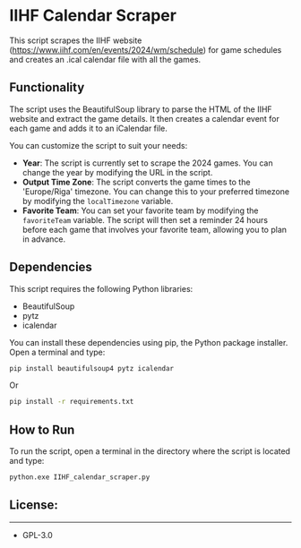 # IIHF Calendar Scraper

This script scrapes the IIHF website (https://www.iihf.com/en/events/2024/wm/schedule) for game schedules and creates an .ical calendar file with all the games.

## Functionality

The script uses the BeautifulSoup library to parse the HTML of the IIHF website and extract the game details. It then creates a calendar event for each game and adds it to an iCalendar file.

You can customize the script to suit your needs:

- **Year**: The script is currently set to scrape the 2024 games. You can change the year by modifying the URL in the script.
- **Output Time Zone**: The script converts the game times to the 'Europe/Riga' timezone. You can change this to your preferred timezone by modifying the `localTimezone` variable.
- **Favorite Team**: You can set your favorite team by modifying the `favoriteTeam` variable. The script will then set a reminder 24 hours before each game that involves your favorite team, allowing you to plan in advance.

## Dependencies

This script requires the following Python libraries:

- BeautifulSoup
- pytz
- icalendar

You can install these dependencies using pip, the Python package installer. Open a terminal and type:

```bash
pip install beautifulsoup4 pytz icalendar
```

Or

```bash
pip install -r requirements.txt
```

## How to Run

To run the script, open a terminal in the directory where the script is located and type:

```bash
python.exe IIHF_calendar_scraper.py
```

## License:
-------
  - GPL-3.0
